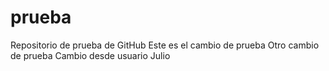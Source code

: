 # prueba
Repositorio de prueba de GitHub
Este es el cambio de prueba
Otro cambio de prueba
Cambio desde usuario Julio
